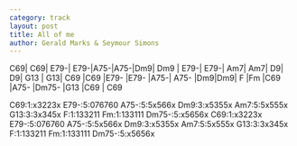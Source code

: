 ```yaml
---
category: track
layout: post
title: All of me
author: Gerald Marks & Seymour Simons
---
```


<canvas class="chords"  markdown="0">C69| C69| E79-| E79-|A75-|A75-|Dm9| Dm9 |
E79-| E79-| Am7| Am7| D9| D9| G13 | G13|
C69 |C69 |E79- |E79- |A75-| A75- |Dm9|Dm9|
 F |Fm |C69 |A75- |Dm75- |G13 |C69 | C69 </canvas>


<div   markdown="0">
<canvas class="diagram"  markdown="span">C69:1:x3223x</canvas>
<canvas class="diagram"  markdown="span">E79-:5:076760</canvas>
<canvas class="diagram"  markdown="span">A75-:5:5x566x</canvas>
<canvas class="diagram"  markdown="span">Dm9:3:x5355x</canvas>
<canvas class="diagram"  markdown="span">Am7:5:5x555x</canvas>
<canvas class="diagram"  markdown="span">G13:3:3x345x</canvas>
<canvas class="diagram"  markdown="span">F:1:133211</canvas>
<canvas class="diagram"  markdown="span">Fm:1:133111</canvas>
<canvas class="diagram"  markdown="span">Dm75-:5:x5656x</canvas>
<canvas class="diagram"  markdown="span">C69:1:x3223x</canvas>
<canvas class="diagram"  markdown="span">E79-:5:076760</canvas>
<canvas class="diagram"  markdown="span">A75-:5:5x566x</canvas>
<canvas class="diagram"  markdown="span">Dm9:3:x5355x</canvas>
<canvas class="diagram"  markdown="span">Am7:5:5x555x</canvas>
<canvas class="diagram"  markdown="span">G13:3:3x345x</canvas>
<canvas class="diagram"  markdown="span">F:1:133211</canvas>
<canvas class="diagram"  markdown="span">Fm:1:133111</canvas>
<canvas class="diagram"  markdown="span">Dm75-:5:x5656x</canvas>
<div>


